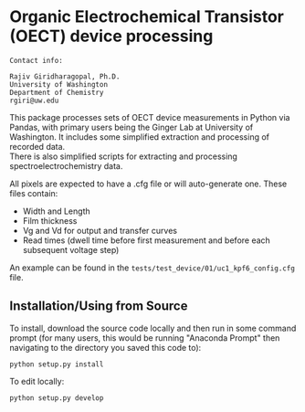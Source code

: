 # Organic Electrochemical Transistor (OECT) device processing

```
Contact info: 

Rajiv Giridharagopal, Ph.D.
University of Washington
Department of Chemistry
rgiri@uw.edu
```

This package processes sets of OECT device measurements in Python via Pandas, with primary users being the Ginger Lab at University of Washington.
It includes some simplified extraction and processing of recorded data.  
There is also simplified scripts for extracting and processing spectroelectrochemistry data.  

All pixels are expected to have a .cfg file or will auto-generate one. These files contain:
* Width and Length
* Film thickness
* Vg and Vd for output and transfer curves
* Read times (dwell time before first measurement and before each subsequent voltage step)

An example can be found in the ```tests/test_device/01/uc1_kpf6_config.cfg``` file.

## Installation/Using from Source
To install, download the source code locally and then run in some command prompt (for many users, this would be running "Anaconda Prompt" then navigating to the directory you saved this code to):

```python setup.py install```

To edit locally:

```python setup.py develop```

